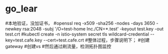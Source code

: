 # go_lear
#本地验证，没加证书，
#openssl req -x509 -sha256 -nodes -days 3650 -newkey rsa:2048 -subj '/O=test-home Inc./CN=*.test' -keyout test.key -out test.crt
#kubectl create -n istio-system secret tls wildcard-credential --key=test.cafe.key --cert=test.cafe.crt
#整体过程，步骤说明下；
#创建gateway
#创建vs
#然后通过刷流量，检测拓扑图监控